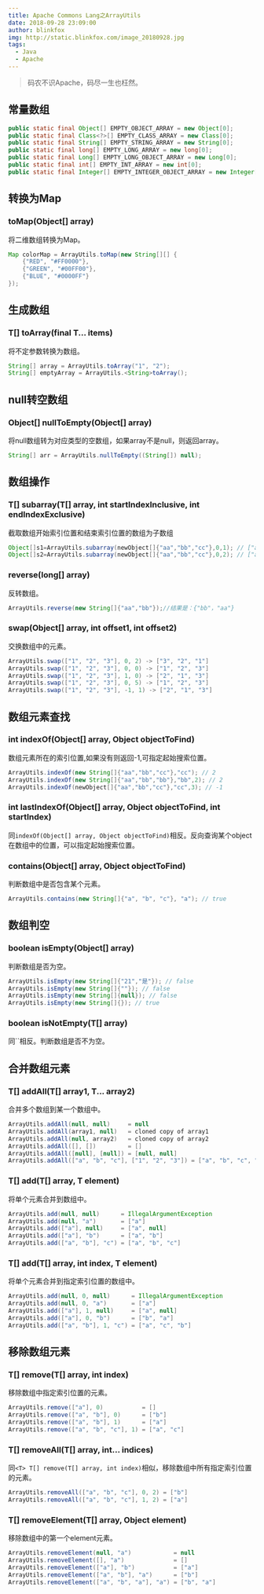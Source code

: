 ```yaml
---
title: Apache Commons Lang之ArrayUtils
date: 2018-09-28 23:09:00
author: blinkfox
img: http://static.blinkfox.com/image_20180928.jpg
tags:
  - Java
  - Apache
---
```


> 码农不识Apache，码尽一生也枉然。

## 常量数组

```java
public static final Object[] EMPTY_OBJECT_ARRAY = new Object[0];
public static final Class<?>[] EMPTY_CLASS_ARRAY = new Class[0];
public static final String[] EMPTY_STRING_ARRAY = new String[0];
public static final long[] EMPTY_LONG_ARRAY = new long[0];
public static final Long[] EMPTY_LONG_OBJECT_ARRAY = new Long[0];
public static final int[] EMPTY_INT_ARRAY = new int[0];
public static final Integer[] EMPTY_INTEGER_OBJECT_ARRAY = new Integer[0];
```

## 转换为Map

### toMap(Object[] array)

将二维数组转换为Map。

```java
Map colorMap = ArrayUtils.toMap(new String[][] {
    {"RED", "#FF0000"},
    {"GREEN", "#00FF00"},
    {"BLUE", "#0000FF"}
});
```

## 生成数组

### T[] toArray(final T... items)

将不定参数转换为数组。

```java
String[] array = ArrayUtils.toArray("1", "2");
String[] emptyArray = ArrayUtils.<String>toArray();
```

## null转空数组

### Object[] nullToEmpty(Object[] array)

将null数组转为对应类型的空数组，如果array不是null，则返回array。

```java
String[] arr = ArrayUtils.nullToEmpty((String[]) null);
```

## 数组操作

### <T> T[] subarray(T[] array, int startIndexInclusive, int endIndexExclusive)

截取数组开始索引位置和结束索引位置的数组为子数组

```java
Object[]s1=ArrayUtils.subarray(newObject[]{"aa","bb","cc"},0,1); // ["aa"]
Object[]s2=ArrayUtils.subarray(newObject[]{"aa","bb","cc"},0,2); // ["aa", "bb"]
```

### reverse(long[] array)

反转数组。

```java
ArrayUtils.reverse(new String[]{"aa","bb"});//结果是：{"bb"，"aa"}
```

### swap(Object[] array, int offset1, int offset2)

交换数组中的元素。

```java
ArrayUtils.swap(["1", "2", "3"], 0, 2) -> ["3", "2", "1"]
ArrayUtils.swap(["1", "2", "3"], 0, 0) -> ["1", "2", "3"]
ArrayUtils.swap(["1", "2", "3"], 1, 0) -> ["2", "1", "3"]
ArrayUtils.swap(["1", "2", "3"], 0, 5) -> ["1", "2", "3"]
ArrayUtils.swap(["1", "2", "3"], -1, 1) -> ["2", "1", "3"]
```

## 数组元素查找

### int indexOf(Object[] array, Object objectToFind)

数组元素所在的索引位置,如果没有则返回-1,可指定起始搜索位置。

```java
ArrayUtils.indexOf(new String[]{"aa","bb","cc"},"cc"); // 2
ArrayUtils.indexOf(new String[]{"aa","bb","bb"},"bb",2); // 2
ArrayUtils.indexOf(newObject[]{"aa","bb","cc"},"cc",3); // -1
```

### int lastIndexOf(Object[] array, Object objectToFind, int startIndex)

同`indexOf(Object[] array, Object objectToFind)`相反。反向查询某个object在数组中的位置，可以指定起始搜索位置。

### contains(Object[] array, Object objectToFind)

判断数组中是否包含某个元素。

```java
ArrayUtils.contains(new String[]{"a", "b", "c"}, "a"); // true
```

## 数组判空

### boolean isEmpty(Object[] array)

判断数组是否为空。

```java
ArrayUtils.isEmpty(new String[]{"21","是"}); // false
ArrayUtils.isEmpty(new String[]{""}); // false
ArrayUtils.isEmpty(new String[]{null}); // false
ArrayUtils.isEmpty(new String[]{}); // true
```

### <T> boolean isNotEmpty(T[] array)

同``相反。判断数组是否不为空。

## 合并数组元素

### <T> T[] addAll(T[] array1, T... array2)

合并多个数组到某一个数组中。

```java
ArrayUtils.addAll(null, null)     = null
ArrayUtils.addAll(array1, null)   = cloned copy of array1
ArrayUtils.addAll(null, array2)   = cloned copy of array2
ArrayUtils.addAll([], [])         = []
ArrayUtils.addAll([null], [null]) = [null, null]
ArrayUtils.addAll(["a", "b", "c"], ["1", "2", "3"]) = ["a", "b", "c", "1", "2", "3"]
```

### <T> T[] add(T[] array, T element)

将单个元素合并到数组中。

```java
ArrayUtils.add(null, null)      = IllegalArgumentException
ArrayUtils.add(null, "a")       = ["a"]
ArrayUtils.add(["a"], null)     = ["a", null]
ArrayUtils.add(["a"], "b")      = ["a", "b"]
ArrayUtils.add(["a", "b"], "c") = ["a", "b", "c"]
```

### <T> T[] add(T[] array, int index, T element)

将单个元素合并到指定索引位置的数组中。

```java
ArrayUtils.add(null, 0, null)      = IllegalArgumentException
ArrayUtils.add(null, 0, "a")       = ["a"]
ArrayUtils.add(["a"], 1, null)     = ["a", null]
ArrayUtils.add(["a"], 0, "b")      = ["b", "a"]
ArrayUtils.add(["a", "b"], 1, "c") = ["a", "c", "b"]
```

## 移除数组元素

### <T> T[] remove(T[] array, int index)

移除数组中指定索引位置的元素。

```java
ArrayUtils.remove(["a"], 0)           = []
ArrayUtils.remove(["a", "b"], 0)      = ["b"]
ArrayUtils.remove(["a", "b"], 1)      = ["a"]
ArrayUtils.remove(["a", "b", "c"], 1) = ["a", "c"]
```

### <T> T[] removeAll(T[] array, int... indices)

同`<T> T[] remove(T[] array, int index)`相似，移除数组中所有指定索引位置的元素。

```java
ArrayUtils.removeAll(["a", "b", "c"], 0, 2) = ["b"]
ArrayUtils.removeAll(["a", "b", "c"], 1, 2) = ["a"]
```

### <T> T[] removeElement(T[] array, Object element)

移除数组中的第一个element元素。

```java
ArrayUtils.removeElement(null, "a")            = null
ArrayUtils.removeElement([], "a")              = []
ArrayUtils.removeElement(["a"], "b")           = ["a"]
ArrayUtils.removeElement(["a", "b"], "a")      = ["b"]
ArrayUtils.removeElement(["a", "b", "a"], "a") = ["b", "a"]
```